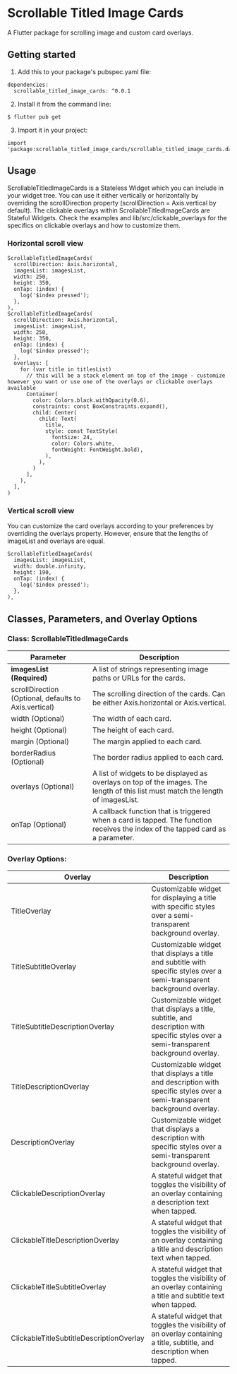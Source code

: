 <!--
This README describes the package. If you publish this package to pub.dev,
this README's contents appear on the landing page for your package.

For information about how to write a good package README, see the guide for
[writing package pages](https://dart.dev/guides/libraries/writing-package-pages).

For general information about developing packages, see the Dart guide for
[creating packages](https://dart.dev/guides/libraries/create-library-packages)
and the Flutter guide for
[developing packages and plugins](https://flutter.dev/developing-packages).
-->


# Scrollable Titled Image Cards  
A Flutter package for scrolling image and custom card overlays. 

## Getting started
1. Add this to your package's pubspec.yaml file:
```
dependencies:
  scrollable_titled_image_cards: ^0.0.1
```
2. Install it from the command line:
```
$ flutter pub get
```
3. Import it in your project:
```
import 'package:scrollable_titled_image_cards/scrollable_titled_image_cards.dart';
```

## Usage
ScrollableTitledImageCards is a Stateless Widget which you can include in your widget tree. You can use it either vertically or horizontally by overriding the scrollDirection property (scrollDirection = Axis.vertical by default).
The clickable overlays within ScrollableTitledImageCards are Stateful Widgets. Check the examples and lib/src/clickable_overlays for the specifics on clickable overlays and how to customize them.

### Horizontal scroll view
```
ScrollableTitledImageCards(
  scrollDirection: Axis.horizontal,
  imagesList: imagesList,
  width: 250,
  height: 350,
  onTap: (index) {
    log('$index pressed');
  },
),
ScrollableTitledImageCards(
  scrollDirection: Axis.horizontal,
  imagesList: imagesList,
  width: 250,
  height: 350,
  onTap: (index) {
    log('$index pressed');
  },
  overlays: [
    for (var title in titlesList)
      // this will be a stack element on top of the image - customize however you want or use one of the overlays or clickable overlays available
      Container(
        color: Colors.black.withOpacity(0.6),
        constraints: const BoxConstraints.expand(),
        child: Center(
          child: Text(
            title,
            style: const TextStyle(
              fontSize: 24,
              color: Colors.white,
              fontWeight: FontWeight.bold),
            ),
          ),
        )
      ],
    ),
  ],
)
```

### Vertical scroll view
You can customize the card overlays according to your preferences by overriding the overlays property. However, ensure that the lengths of imageList and overlays are equal.
```
ScrollableTitledImageCards(
  imagesList: imagesList,
  width: double.infinity,
  height: 190,
  onTap: (index) {
    log('$index pressed');
  },
),
```


## Classes, Parameters, and Overlay Options
### Class: ScrollableTitledImageCards
| **Parameter**                                         | 	**Description**                                                                                                                  |
|-------------------------------------------------------|-----------------------------------------------------------------------------------------------------------------------------------|
| **imagesList (Required)**                             | 	A list of strings representing image paths or URLs for the cards.                                                                |
| scrollDirection (Optional, defaults to Axis.vertical) | The scrolling direction of the cards. Can be either Axis.horizontal or Axis.vertical.                                             |
| width (Optional)                                      | 	The width of each card.                                                                                                          |
| height (Optional)                                     | 	The height of each card.                                                                                                         |
| margin (Optional)                                     | 	The margin applied to each card.                                                                                                 |
| borderRadius (Optional)                               | 	The border radius applied to each card.                                                                                          |
| overlays (Optional)                                   | 	A list of widgets to be displayed as overlays on top of the images. The length of this list must match the length of imagesList. |
| onTap (Optional)                                      | 	A callback function that is triggered when a card is tapped. The function receives the index of the tapped card as a parameter.  |

### Overlay Options:
| Overlay                                  | Description                                                                                                                           |
|------------------------------------------|---------------------------------------------------------------------------------------------------------------------------------------|
| TitleOverlay                             | Customizable widget for displaying a title with specific styles over a semi-transparent background overlay.                           |
| TitleSubtitleOverlay                     | Customizable widget that displays a title and subtitle with specific styles over a semi-transparent background overlay.               |
| TitleSubtitleDescriptionOverlay          | Customizable widget that displays a title, subtitle, and description with specific styles over a semi-transparent background overlay. |
| TitleDescriptionOverlay                  | Customizable widget that displays a title and description with specific styles over a semi-transparent background overlay.            |
| DescriptionOverlay                       | Customizable widget that displays a description with specific styles over a semi-transparent background overlay.                      |
| ClickableDescriptionOverlay              | A stateful widget that toggles the visibility of an overlay containing a description text when tapped.                                |
| ClickableTitleDescriptionOverlay         | A stateful widget that toggles the visibility of an overlay containing a title and description text when tapped.                      |
| ClickableTitleSubtitleOverlay            | A stateful widget that toggles the visibility of an overlay containing a title and subtitle text when tapped.                         |
| ClickableTitleSubtitleDescriptionOverlay | A stateful widget that toggles the visibility of an overlay containing a title, subtitle, and description when tapped.                |

